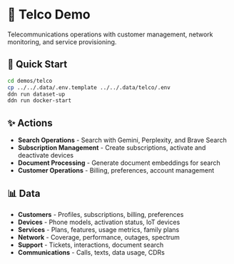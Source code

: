 # 📱 Telco Demo

Telecommunications operations with customer management, network monitoring, and service provisioning.

## 🚀 Quick Start

```bash
cd demos/telco
cp ../../.data/.env.template ../../.data/telco/.env
ddn run dataset-up
ddn run docker-start
```

## ✨ Actions

- **Search Operations** - Search with Gemini, Perplexity, and Brave Search
- **Subscription Management** - Create subscriptions, activate and deactivate devices
- **Document Processing** - Generate document embeddings for search
- **Customer Operations** - Billing, preferences, account management

## 📊 Data

- **Customers** - Profiles, subscriptions, billing, preferences
- **Devices** - Phone models, activation status, IoT devices
- **Services** - Plans, features, usage metrics, family plans
- **Network** - Coverage, performance, outages, spectrum
- **Support** - Tickets, interactions, document search
- **Communications** - Calls, texts, data usage, CDRs

